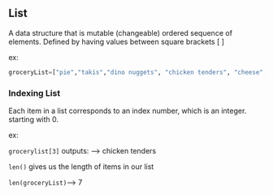 ## List
A data structure that is mutable (changeable) ordered sequence of elements. Defined by having values between square brackets [ ] 

ex:
```python
groceryList=["pie","takis","dino nuggets", "chicken tenders", "cheese", "pineapple", "sausage"] #List of strings each string separated by a comma
```

### Indexing List
Each item in a list corresponds to an index number, which is an integer. starting with 0.

ex:

`grocerylist[3]` outputs: --> chicken tenders

`len()` gives us the length of items in our list

`len(groceryList)`--> 7

